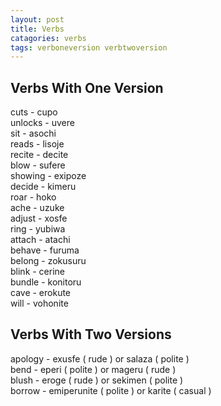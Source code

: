 ```yaml
---
layout: post
title: Verbs
catagories: verbs
tags: verboneversion verbtwoversion
---
```


## Verbs With One Version
cuts - cupo<br />
unlocks - uvere<br />
sit - asochi<br />
reads - lisoje<br />
recite - decite<br />
blow - sufere<br />
showing - exipoze<br />
decide - kimeru<br />
roar - hoko<br />
ache - uzuke<br />
adjust - xosfe<br />
ring - yubiwa<br />
attach - atachi<br />
behave - furuma<br />
belong - zokusuru<br />
blink - cerine<br />
bundle - konitoru<br />
cave - erokute<br />
will - vohonite<br />

## Verbs With Two Versions
apology - exusfe ( rude ) or salaza ( polite )<br />
bend - eperi ( polite ) or mageru ( rude )<br />
blush - eroge ( rude ) or sekimen ( polite )<br />
borrow - emiperunite ( polite ) or karite ( casual )<br />
